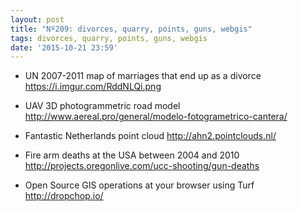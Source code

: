 ```yaml
---
layout: post
title: "Nº209: divorces, quarry, points, guns, webgis"
tags: divorces, quarry, points, guns, webgis
date: '2015-10-21 23:59'
---
```



* UN 2007-2011 map of marriages that end up as a divorce
  https://i.imgur.com/RddNLQi.png

* UAV 3D photogrammetric road model
  http://www.aereal.pro/general/modelo-fotogrametrico-cantera/

* Fantastic Netherlands point cloud
  http://ahn2.pointclouds.nl/

* Fire arm deaths at the USA between 2004 and 2010
  http://projects.oregonlive.com/ucc-shooting/gun-deaths

* Open Source GIS operations at your browser using Turf
  http://dropchop.io/

